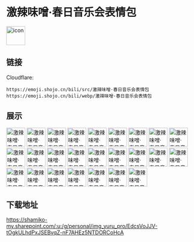 # 激辣味噌·春日音乐会表情包
<img src="https://emoji.shojo.cn/bili/src/激辣味噌·春日音乐会表情包/icon.png" width="50" height="50" alt="icon">

## 链接
Cloudflare:
```
https://emoji.shojo.cn/bili/src/激辣味噌·春日音乐会表情包
https://emoji.shojo.cn/bili/webp/激辣味噌·春日音乐会表情包
```
## 展示
<img src="https://emoji.shojo.cn/bili/src/激辣味噌·春日音乐会表情包/激辣味噌·春日音乐会表情包-我想开了.png" width="50" height="50" alt="激辣味噌·春日音乐会表情包-我想开了">
<img src="https://emoji.shojo.cn/bili/src/激辣味噌·春日音乐会表情包/激辣味噌·春日音乐会表情包-一键三连.png" width="50" height="50" alt="激辣味噌·春日音乐会表情包-一键三连">
<img src="https://emoji.shojo.cn/bili/src/激辣味噌·春日音乐会表情包/激辣味噌·春日音乐会表情包-gachi了.png" width="50" height="50" alt="激辣味噌·春日音乐会表情包-gachi了">
<img src="https://emoji.shojo.cn/bili/src/激辣味噌·春日音乐会表情包/激辣味噌·春日音乐会表情包-地铁看手机.png" width="50" height="50" alt="激辣味噌·春日音乐会表情包-地铁看手机">
<img src="https://emoji.shojo.cn/bili/src/激辣味噌·春日音乐会表情包/激辣味噌·春日音乐会表情包-吸壶.png" width="50" height="50" alt="激辣味噌·春日音乐会表情包-吸壶">
<img src="https://emoji.shojo.cn/bili/src/激辣味噌·春日音乐会表情包/激辣味噌·春日音乐会表情包-痴呆.png" width="50" height="50" alt="激辣味噌·春日音乐会表情包-痴呆">
<img src="https://emoji.shojo.cn/bili/src/激辣味噌·春日音乐会表情包/激辣味噌·春日音乐会表情包-没你怎么活.png" width="50" height="50" alt="激辣味噌·春日音乐会表情包-没你怎么活">
<img src="https://emoji.shojo.cn/bili/src/激辣味噌·春日音乐会表情包/激辣味噌·春日音乐会表情包-安详.png" width="50" height="50" alt="激辣味噌·春日音乐会表情包-安详">
<img src="https://emoji.shojo.cn/bili/src/激辣味噌·春日音乐会表情包/激辣味噌·春日音乐会表情包-震怒.png" width="50" height="50" alt="激辣味噌·春日音乐会表情包-震怒">
<img src="https://emoji.shojo.cn/bili/src/激辣味噌·春日音乐会表情包/激辣味噌·春日音乐会表情包-急急急.png" width="50" height="50" alt="激辣味噌·春日音乐会表情包-急急急">
<img src="https://emoji.shojo.cn/bili/src/激辣味噌·春日音乐会表情包/激辣味噌·春日音乐会表情包-裂开.png" width="50" height="50" alt="激辣味噌·春日音乐会表情包-裂开">
<img src="https://emoji.shojo.cn/bili/src/激辣味噌·春日音乐会表情包/激辣味噌·春日音乐会表情包-爱了爱了.png" width="50" height="50" alt="激辣味噌·春日音乐会表情包-爱了爱了">
<img src="https://emoji.shojo.cn/bili/src/激辣味噌·春日音乐会表情包/激辣味噌·春日音乐会表情包-变态喷雾.png" width="50" height="50" alt="激辣味噌·春日音乐会表情包-变态喷雾">
<img src="https://emoji.shojo.cn/bili/src/激辣味噌·春日音乐会表情包/激辣味噌·春日音乐会表情包-血压高了.png" width="50" height="50" alt="激辣味噌·春日音乐会表情包-血压高了">
<img src="https://emoji.shojo.cn/bili/src/激辣味噌·春日音乐会表情包/激辣味噌·春日音乐会表情包-泪目了.png" width="50" height="50" alt="激辣味噌·春日音乐会表情包-泪目了">
<img src="https://emoji.shojo.cn/bili/src/激辣味噌·春日音乐会表情包/激辣味噌·春日音乐会表情包-没钱了.png" width="50" height="50" alt="激辣味噌·春日音乐会表情包-没钱了">
<img src="https://emoji.shojo.cn/bili/src/激辣味噌·春日音乐会表情包/激辣味噌·春日音乐会表情包-打call.png" width="50" height="50" alt="激辣味噌·春日音乐会表情包-打call">
<img src="https://emoji.shojo.cn/bili/src/激辣味噌·春日音乐会表情包/激辣味噌·春日音乐会表情包-美女错愕.png" width="50" height="50" alt="激辣味噌·春日音乐会表情包-美女错愕">
<img src="https://emoji.shojo.cn/bili/src/激辣味噌·春日音乐会表情包/激辣味噌·春日音乐会表情包-灵魂出窍.png" width="50" height="50" alt="激辣味噌·春日音乐会表情包-灵魂出窍">
<img src="https://emoji.shojo.cn/bili/src/激辣味噌·春日音乐会表情包/激辣味噌·春日音乐会表情包-给你一拳.png" width="50" height="50" alt="激辣味噌·春日音乐会表情包-给你一拳">
<img src="https://emoji.shojo.cn/bili/src/激辣味噌·春日音乐会表情包/激辣味噌·春日音乐会表情包-黄豆流汗.png" width="50" height="50" alt="激辣味噌·春日音乐会表情包-黄豆流汗">
<img src="https://emoji.shojo.cn/bili/src/激辣味噌·春日音乐会表情包/激辣味噌·春日音乐会表情包-摸头.png" width="50" height="50" alt="激辣味噌·春日音乐会表情包-摸头">
<img src="https://emoji.shojo.cn/bili/src/激辣味噌·春日音乐会表情包/激辣味噌·春日音乐会表情包-阴暗.png" width="50" height="50" alt="激辣味噌·春日音乐会表情包-阴暗">
<img src="https://emoji.shojo.cn/bili/src/激辣味噌·春日音乐会表情包/激辣味噌·春日音乐会表情包-的.png" width="50" height="50" alt="激辣味噌·春日音乐会表情包-的">
<img src="https://emoji.shojo.cn/bili/src/激辣味噌·春日音乐会表情包/激辣味噌·春日音乐会表情包-爬行.png" width="50" height="50" alt="激辣味噌·春日音乐会表情包-爬行">

## 下载地址

https://shamiko-my.sharepoint.com/:u:/g/personal/img_yuru_pro/EdcsVoJJV-tOgkULhdPxJSEBvqZ-nF7AHEz5NTDORCoHcA